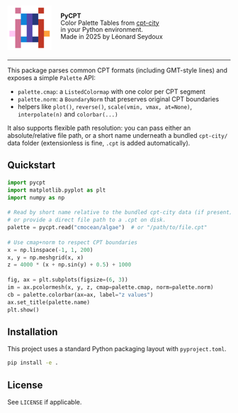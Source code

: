 
<img src="logo/logo.gif" alt="pycpt logo" width="100" style="float: left; margin-right: 20px;"/><p style="line-height: 1.1;"><br><strong>PyCPT</strong><br>Color Palette Tables from <a href="http://seaviewsensing.com/pub/cpt-city/" target="_blank">cpt-city</a><br>in your Python environment.<br>Made in 2025 by Léonard Seydoux</p><br clear="all"/>

---



This package parses common CPT formats (including GMT-style lines) and exposes a simple `Palette` API:
- `palette.cmap`: a `ListedColormap` with one color per CPT segment
- `palette.norm`: a `BoundaryNorm` that preserves original CPT boundaries
- helpers like `plot()`, `reverse()`, `scale(vmin, vmax, at=None)`, `interpolate(n)` and `colorbar(...)`

It also supports flexible path resolution: you can pass either an absolute/relative file path, or a short name underneath a bundled `cpt-city/` data folder (extensionless is fine, `.cpt` is added automatically).

## Quickstart

```python
import pycpt
import matplotlib.pyplot as plt
import numpy as np

# Read by short name relative to the bundled cpt-city data (if present),
# or provide a direct file path to a .cpt on disk.
palette = pycpt.read("cmocean/algae")  # or "/path/to/file.cpt"

# Use cmap+norm to respect CPT boundaries
x = np.linspace(-1, 1, 200)
x, y = np.meshgrid(x, x)
z = 4000 * (x + np.sin(y) + 0.5) + 1000

fig, ax = plt.subplots(figsize=(6, 3))
im = ax.pcolormesh(x, y, z, cmap=palette.cmap, norm=palette.norm)
cb = palette.colorbar(ax=ax, label="z values")
ax.set_title(palette.name)
plt.show()
```

## Installation

This project uses a standard Python packaging layout with `pyproject.toml`.

```bash
pip install -e .
```

## License

See `LICENSE` if applicable.
